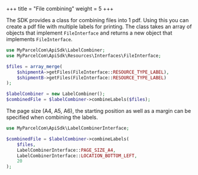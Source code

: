 +++
title = "File combining"
weight = 5
+++

The SDK provides a class for combining files into 1 pdf. Using this you can create a pdf file with multiple labels for printing. The class takes an array of objects that implement `FileInterface` and returns a new object that implements `FileInterface`.

```php
use MyParcelCom\ApiSdk\LabelCombiner;
use MyParcelCom\ApiSdk\Resources\Interfaces\FileInterface;

$files = array_merge(
    $shipmentA->getFiles(FileInterface::RESOURCE_TYPE_LABEL),
    $shipmentB->getFiles(FileInterface::RESOURCE_TYPE_LABEL)
);

$labelCombiner = new LabelCombiner();
$combinedFile = $labelCombiner->combineLabels($files);
```

The page size (A4, A5, A6), the starting position as well as a margin can be specified when combining the labels.

```php
use MyParcelCom\ApiSdk\LabelCombinerInterface;

$combinedFile = $labelCombiner->combineLabels(
    $files,
    LabelCombinerInterface::PAGE_SIZE_A4,
    LabelCombinerInterface::LOCATION_BOTTOM_LEFT,
    20
);
```
